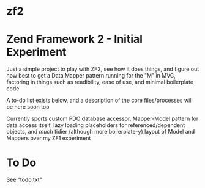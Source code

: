 zf2
===

Zend Framework 2 - Initial Experiment
=====================================

Just a simple project to play with ZF2, see how it does things, and figure out how best to get a Data Mapper pattern running for the "M" in MVC,
factoring in things such as readibility, ease of use, and minimal boilerplate code

A to-do list exists below, and a description of the core files/processes will be here soon too

Currently sports custom PDO database accessor, Mapper-Model pattern for data access itself, lazy loading placeholders for referenced/dependent objects,
and *much* tidier (although more boilerplate-y) layout of Model and Mappers over my ZF1 experiment

To Do
=====

See "todo.txt"
